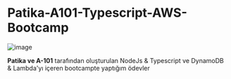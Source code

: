 # Patika-A101-Typescript-AWS-Bootcamp
![image](https://user-images.githubusercontent.com/89736322/151966332-4600cfec-9d2d-4227-9168-b85eb164599e.png)

**Patika ve A-101** tarafından oluşturulan NodeJs & Typescript ve DynamoDB & Lambda'yı içeren bootcampte yaptığım ödevler
